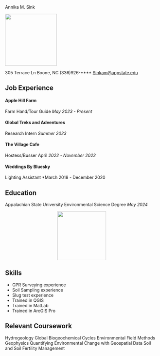 

Annika M. Sink


<img src="Headshot_AnnikaSink.jpg" width='170'>

 305 Terrace Ln Boone, NC
 (336)926-**** 
 Sinkam@appstate.edu


Job Experience
------
#### Apple Hill Farm 
Farm Hand/Tour Guide *May 2023 - Present*

#### Global Treks and Adventures
Research Intern *Summer 2023*

#### The Village Cafe
Hostess/Busser April *2022 - November 2022*

#### Weddings By Bluesky
Lighting Assistant *March 2018 - December 2020 

Education
------
Appalachian State University Environmental Science Degree  *May 2024*
<center><img src= "https://upload.wikimedia.org/wikipedia/commons/a/a9/Appalachian_State_Mountaineers_logo.svg" width ='160'> </center>

Skills
------
+ GPR Surveying experience
+ Soil Sampling experience
+ Slug test experience
+ Trained in QGIS
+ Trained in MatLab
+ Trained in ArcGIS Pro

Relevant Coursework
-----
Hydrogeology
Global Biogeochemical Cycles
Environmental Field Methods
Geophysics
Quantifying Environmental Change with Geospatial Data
Soil and Soil Fertility Management

